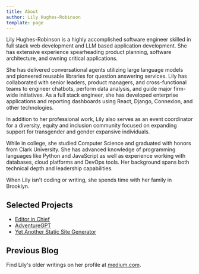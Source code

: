 ```yaml
---
title: About
author: Lily Hughes-Robinson
template: page
---
```


Lily Hughes-Robinson is a highly accomplished software engineer  skilled in full stack web development and LLM based application development.  She has extensive experience spearheading product planning, software architecture, and owning critical applications.

She has delivered conversational agents utilizing large language models and pioneered reusable libraries for question answering services. Lily has collaborated with senior leaders, product managers, and cross-functional teams to engineer chatbots, perform data analysis, and guide major firm-wide initiatives. As a full stack engineer, she has developed enterprise applications and reporting dashboards using React, Django, Connexion, and other technologies.

In addition to her professional work, Lily also serves as an event coordinator for a diversity, equity and inclusion community focused on expanding support for transgender and gender expansive individuals.

While in college, she studied Computer Science and graduated with honors from Clark University. She has advanced knowledge of programming languages like Python and JavaScript as well as experience working with databases, cloud platforms and DevOps tools. Her background spans both technical depth and leadership capabilities.

When Lily isn't coding or writing, she spends time with her family in Brooklyn.

## Selected Projects

* [Editor in Chief](https://github.com/editorinchiefoss/editor_in_chief)
* [AdventureGPT](https://github.com/oaguy1/AdventureGPT)
* [Yet Another Static Site Generator](https://github.com/oaguy1/cl-yassg)

## Previous Blog

Find Lily's older writings on her profile at [medium.com](https://medium.com/@oaguy1).
